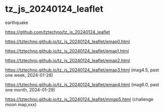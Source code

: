 # tz_js_20240124_leaflet

earthquake

https://github.com/tztechno/tz_js_20240124_leaflet

https://tztechno.github.io/tz_js_20240124_leaflet/emap0.html 

https://tztechno.github.io/tz_js_20240124_leaflet/emap1.html 

https://tztechno.github.io/tz_js_20240124_leaflet/emap2.html 

https://tztechno.github.io/tz_js_20240124_leaflet/emap3.html (mag4.5, past one week, 2024-01-28)

https://tztechno.github.io/tz_js_20240124_leaflet/emap4.html (mag6.0, past one month, 2024-01-29)

https://tztechno.github.io/tz_js_20240124_leaflet/mmap5.html (challenge moon map,xxx)
